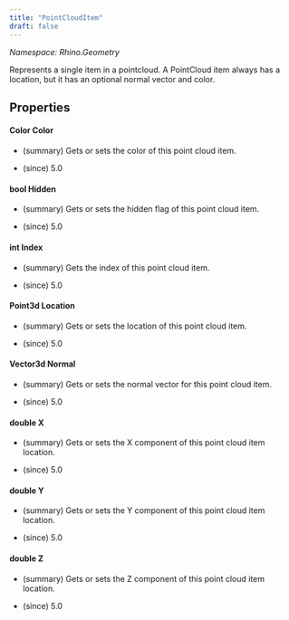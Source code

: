 ```yaml
---
title: "PointCloudItem"
draft: false
---
```


*Namespace: Rhino.Geometry*

   Represents a single item in a pointcloud. A PointCloud item 
   always has a location, but it has an optional normal vector and color.
   
## Properties
#### Color Color
- (summary) 
     Gets or sets the color of this point cloud item.
     
- (since) 5.0
#### bool Hidden
- (summary) 
     Gets or sets the hidden flag of this point cloud item.
     
- (since) 5.0
#### int Index
- (summary) 
     Gets the index of this point cloud item.
     
- (since) 5.0
#### Point3d Location
- (summary) 
     Gets or sets the location of this point cloud item.
     
- (since) 5.0
#### Vector3d Normal
- (summary) 
     Gets or sets the normal vector for this point cloud item.
     
- (since) 5.0
#### double X
- (summary) 
     Gets or sets the X component of this point cloud item location.
     
- (since) 5.0
#### double Y
- (summary) 
     Gets or sets the Y component of this point cloud item location.
     
- (since) 5.0
#### double Z
- (summary) 
     Gets or sets the Z component of this point cloud item location.
     
- (since) 5.0
